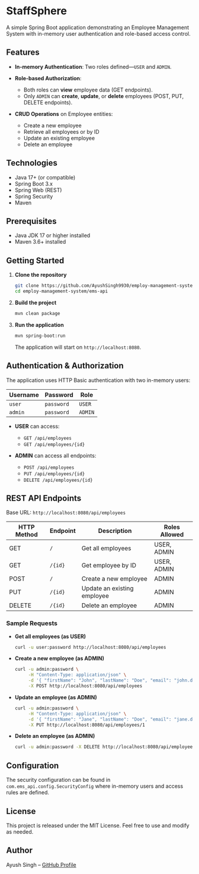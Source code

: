 # StaffSphere

A simple Spring Boot application demonstrating an Employee Management System with in-memory user authentication and role-based access control.

## Features

* **In-memory Authentication**: Two roles defined—`USER` and `ADMIN`.
* **Role-based Authorization**:

  * Both roles can **view** employee data (GET endpoints).
  * Only `ADMIN` can **create**, **update**, or **delete** employees (POST, PUT, DELETE endpoints).
* **CRUD Operations** on Employee entities:

  * Create a new employee
  * Retrieve all employees or by ID
  * Update an existing employee
  * Delete an employee

## Technologies

* Java 17+ (or compatible)
* Spring Boot 3.x
* Spring Web (REST)
* Spring Security
* Maven

## Prerequisites

* Java JDK 17 or higher installed
* Maven 3.6+ installed

## Getting Started

1. **Clone the repository**

   ```bash
   git clone https://github.com/AyushSingh9930/employ-management-system.git
   cd employ-management-system/ems-api
   ```

2. **Build the project**

   ```bash
   mvn clean package
   ```

3. **Run the application**

   ```bash
   mvn spring-boot:run
   ```

   The application will start on `http://localhost:8080`.

## Authentication & Authorization

The application uses HTTP Basic authentication with two in-memory users:

| Username | Password   | Role    |
| -------- | ---------- | ------- |
| `user`   | `password` | `USER`  |
| `admin`  | `password` | `ADMIN` |

* **USER** can access:

  * `GET /api/employees`
  * `GET /api/employees/{id}`
* **ADMIN** can access all endpoints:

  * `POST /api/employees`
  * `PUT /api/employees/{id}`
  * `DELETE /api/employees/{id}`

## REST API Endpoints

Base URL: `http://localhost:8080/api/employees`

| HTTP Method | Endpoint | Description                 | Roles Allowed |
| ----------- | -------- | --------------------------- | ------------- |
| GET         | `/`      | Get all employees           | USER, ADMIN   |
| GET         | `/{id}`  | Get employee by ID          | USER, ADMIN   |
| POST        | `/`      | Create a new employee       | ADMIN         |
| PUT         | `/{id}`  | Update an existing employee | ADMIN         |
| DELETE      | `/{id}`  | Delete an employee          | ADMIN         |

### Sample Requests

* **Get all employees (as USER)**

  ```bash
  curl -u user:password http://localhost:8080/api/employees
  ```

* **Create a new employee (as ADMIN)**

  ```bash
  curl -u admin:password \
       -H "Content-Type: application/json" \
       -d '{ "firstName": "John", "lastName": "Doe", "email": "john.doe@example.com" }' \
       -X POST http://localhost:8080/api/employees
  ```

* **Update an employee (as ADMIN)**

  ```bash
  curl -u admin:password \
       -H "Content-Type: application/json" \
       -d '{ "firstName": "Jane", "lastName": "Doe", "email": "jane.doe@example.com" }' \
       -X PUT http://localhost:8080/api/employees/1
  ```

* **Delete an employee (as ADMIN)**

  ```bash
  curl -u admin:password -X DELETE http://localhost:8080/api/employees/1
  ```

## Configuration

The security configuration can be found in `com.ems_api.config.SecurityConfig` where in-memory users and access rules are defined.

## License

This project is released under the MIT License. Feel free to use and modify as needed.

## Author

Ayush Singh – [GitHub Profile](https://github.com/AyushSingh9930)
